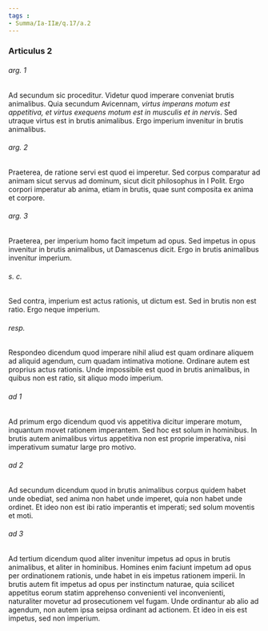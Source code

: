```yaml
---
tags : 
- Summa/Ia-IIæ/q.17/a.2
---
```


### Articulus 2

###### arg. 1
Ad secundum sic proceditur. Videtur quod imperare conveniat brutis animalibus. Quia secundum Avicennam, *virtus imperans motum est appetitiva, et virtus exequens motum est in musculis et in nervis*. Sed utraque virtus est in brutis animalibus. Ergo imperium invenitur in brutis animalibus.

###### arg. 2
Praeterea, de ratione servi est quod ei imperetur. Sed corpus comparatur ad animam sicut servus ad dominum, sicut dicit philosophus in I Polit. Ergo corpori imperatur ab anima, etiam in brutis, quae sunt composita ex anima et corpore.

###### arg. 3
Praeterea, per imperium homo facit impetum ad opus. Sed impetus in opus invenitur in brutis animalibus, ut Damascenus dicit. Ergo in brutis animalibus invenitur imperium.

###### s. c.
Sed contra, imperium est actus rationis, ut dictum est. Sed in brutis non est ratio. Ergo neque imperium.

###### resp.
Respondeo dicendum quod imperare nihil aliud est quam ordinare aliquem ad aliquid agendum, cum quadam intimativa motione. Ordinare autem est proprius actus rationis. Unde impossibile est quod in brutis animalibus, in quibus non est ratio, sit aliquo modo imperium.

###### ad 1
Ad primum ergo dicendum quod vis appetitiva dicitur imperare motum, inquantum movet rationem imperantem. Sed hoc est solum in hominibus. In brutis autem animalibus virtus appetitiva non est proprie imperativa, nisi imperativum sumatur large pro motivo.

###### ad 2
Ad secundum dicendum quod in brutis animalibus corpus quidem habet unde obediat, sed anima non habet unde imperet, quia non habet unde ordinet. Et ideo non est ibi ratio imperantis et imperati; sed solum moventis et moti.

###### ad 3
Ad tertium dicendum quod aliter invenitur impetus ad opus in brutis animalibus, et aliter in hominibus. Homines enim faciunt impetum ad opus per ordinationem rationis, unde habet in eis impetus rationem imperii. In brutis autem fit impetus ad opus per instinctum naturae, quia scilicet appetitus eorum statim apprehenso convenienti vel inconvenienti, naturaliter movetur ad prosecutionem vel fugam. Unde ordinantur ab alio ad agendum, non autem ipsa seipsa ordinant ad actionem. Et ideo in eis est impetus, sed non imperium.

